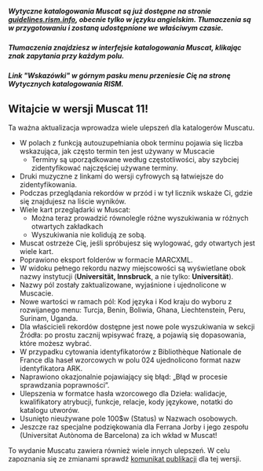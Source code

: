 ##### Wytyczne katalogowania Muscat są już dostępne na stronie [guidelines.rism.info](https://guidelines.rism.info/index.html), obecnie tylko w języku angielskim. Tłumaczenia są w przygotowaniu i zostaną udostępnione we właściwym czasie.

##### Tłumaczenia znajdziesz w interfejsie katalogowania Muscat, klikając znak zapytania przy każdym polu.

##### Link "Wskazówki" w górnym pasku menu przeniesie Cię na stronę Wytycznych katalogowania RISM.

## Witajcie w wersji Muscat 11!
Ta ważna aktualizacja wprowadza wiele ulepszeń dla katalogerów Muscatu.

* W polach z funkcją autouzupełniania obok terminu pojawia się liczba wskazująca, jak często termin ten jest używany w Muscacie
  * Terminy są uporządkowane według częstotliwości, aby szybciej zidentyfikować najczęściej używane terminy.
* Druki muzyczne z linkami do wersji cyfrowych są łatwiejsze do zidentyfikowania.
* Podczas przeglądania rekordów w przód i w tył licznik wskaże Ci, gdzie się znajdujesz na liście wyników.
* Wiele kart przeglądarki w Muscat:
  * Można teraz prowadzić równolegle różne wyszukiwania w różnych otwartych zakładkach 
  * Wyszukiwania nie kolidują ze sobą.
* Muscat ostrzeże Cię, jeśli spróbujesz się wylogować, gdy otwartych jest wiele kart.
* Poprawiono eksport folderów w formacie MARCXML.
* W widoku pełnego rekordu nazwy miejscowości są wyświetlane obok nazwy instytucji (**Universität, Innsbruck**, a nie tylko: **Universität**).
* Nazwy pól zostały zaktualizowane, wyjaśnione i ujednolicone w Muscacie.
* Nowe wartości w ramach pól: Kod języka i Kod kraju do wyboru z rozwijanego menu: Turcja, Benin, Boliwia, Ghana, Liechtenstein, Peru, Surinam, Uganda.
* Dla właścicieli rekordów dostępne jest nowe pole wyszukiwania w sekcji Źródła: po prostu zacznij wpisywać frazę, a pojawią się dopasowania, które możesz wybrać.
* W przypadku cytowania identyfikatorów z Bibliothèque Nationale de France dla haseł wzorcowych w polu 024 ujednolicono format nazw identyfikatora ARK.
* Naprawiono okazjonalnie pojawiający się błąd: „Błąd w procesie sprawdzania poprawności”.
* Ulepszenia w formatce hasła wzorcowego dla Dzieła: walidacje, kwalifikatory atrybucji, funkcje, relacje, kody językowe, notatki do katalogu utworów.
* Usunięto nieużywane pole 100$w (Status) w Nazwach osobowych.
* Jeszcze raz specjalne podziękowania dla Ferrana Jorby i jego zespołu (Universitat Autònoma de Barcelona) za ich wkład w Muscat!

To wydanie Muscatu zawiera również wiele innych ulepszeń. W celu zapoznania się ze zmianami sprawdź [komunikat publikacji](https://github.com/rism-digital/muscat/blob/master/CHANGELOG) dla tej wersji.